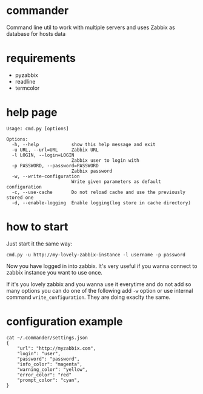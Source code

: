 commander
=========

Command line util to work with multiple servers and uses Zabbix as database
for hosts data

requirements
============

 * pyzabbix
 * readline
 * termcolor

help page
=========
    Usage: cmd.py [options]

    Options:
      -h, --help            show this help message and exit
      -u URL, --url=URL     Zabbix URL
      -l LOGIN, --login=LOGIN
                            Zabbix user to login with
      -p PASSWORD, --password=PASSWORD
                            Zabbix password
      -w, --write-configuration
                            Write given parameters as default configuration
      -c, --use-cache       Do not reload cache and use the previously stored one
      -d, --enable-logging  Enable logging(log store in cache directory)

how to start
============

Just start it the same way:

    cmd.py -u http://my-lovely-zabbix-instance -l username -p password

Now you have logged in into zabbix. It's very useful if you wanna connect to
 zabbix instance you want to use once.

If it's you lovely zabbix and you wanna use it everytime and do not add so
many options you can do one of the following add ``-w`` option or use internal
command ``write_configuration``. They are doing exaclty the same.

configuration example
=====================

    cat ~/.commander/settings.json
    {
        "url": "http://myzabbix.com",
        "login": "user",
        "password": "password",
        "info_color": "magenta",
        "warning_color": "yellow",
        "error_color": "red"
        "prompt_color": "cyan",
    }
